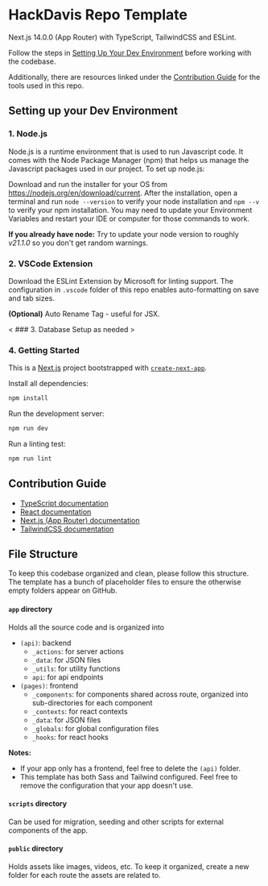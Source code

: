 # HackDavis Repo Template
Next.js 14.0.0 (App Router) with TypeScript, TailwindCSS and ESLint.

Follow the steps in [Setting Up Your Dev Environment](#setting-up-your-dev-environment) before working with the codebase.

Additionally, there are resources linked under the [Contribution Guide](#contribution-guide) for the tools used in this repo.

## Setting up your Dev Environment

### 1. Node.js
Node.js is a runtime environment that is used to run Javascript code. It comes with the Node Package Manager (npm) that helps us manage the Javascript packages used in our project. To set up node.js:

Download and run the installer for your OS from https://nodejs.org/en/download/current. After the installation, open a terminal and run `node --version` to verify your node installation and `npm --v` to verify your npm installation. You may need to update your Environment Variables and restart your IDE or computer for those commands to work.

**If you already have node:**
Try to update your node version to roughly *v21.1.0* so you don't get random warnings.

### 2. VSCode Extension
Download the ESLint Extension by Microsoft for linting support. The configuration in `.vscode` folder of this repo enables auto-formatting on save and tab sizes.

**(Optional)** Auto Rename Tag - useful for JSX.

< ### 3. Database Setup as needed >

### 4. Getting Started

This is a [Next.js](https://nextjs.org) project bootstrapped with [`create-next-app`](https://nextjs.org/docs/app/api-reference/cli/create-next-app).

Install all dependencies:
```bash
npm install
```

Run the development server:
```bash
npm run dev
```

Run a linting test:
```bash
npm run lint
```

## Contribution Guide
- [TypeScript documentation](https://www.typescriptlang.org/docs/)
- [React documentation](https://react.dev/)
- [Next.js (App Router) documentation](https://nextjs.org/docs/app)
- [TailwindCSS documentation](https://v2.tailwindcss.com/docs)

## File Structure
To keep this codebase organized and clean, please follow this structure. The template has a bunch of placeholder files to ensure the otherwise empty folders appear on GitHub.

#### `app` directory 
Holds all the source code and is organized into 
- `(api)`: backend
    - `_actions`: for server actions
    - `_data`: for JSON files
    - `_utils`: for utility functions
    - `api`: for api endpoints
- `(pages)`: frontend
    - `_components`: for components shared across route, organized into sub-directories for each component
    - `_contexts`: for react contexts
    - `_data`: for JSON files
    - `_globals`: for global configuration files
    - `_hooks`: for react hooks

**Notes:** 
- If your app only has a frontend, feel free to delete the `(api)` folder.
- This template has both Sass and Tailwind configured. Feel free to remove the configuration that your app doesn't use.

#### `scripts` directory
Can be used for migration, seeding and other scripts for external components of the app.

#### `public` directory
Holds assets like images, videos, etc. To keep it organized, create a new folder for each route the assets are related to.